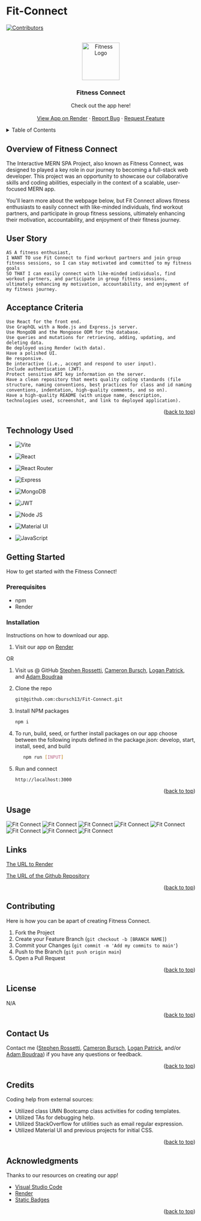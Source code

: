 # Fit-Connect

<a name="readme-top"></a>

[![Contributors][contributors-shield]][contributors-url]

<br />
<div align="center">
<a href="https://github.com/cbursch13/Fit-Connect">
<img src="./client/public/FullLogo_Transparent.png" alt="Fitness Logo" width="100" height="100">
</a>

<h3 align="r">Fitness Connect</h3>
<p align="center">
    Check out the app here!
<br />

<br />
<a href="https://fit-connect.onrender.com">View App on Render</a>
    ·
<a href="https://github.com/cbursch13/Fit-Connect/issues">Report Bug</a>
    ·
<a href="https://github.com/cbursch13/Fit-Connect/issues">Request Feature</a>
  </p>
</div>

<details>
<summary>Table of Contents</summary>
<ol>
<li><a href="#overview-of-Fitness-Connect">Overview of Fitness Connect</a></li>
<li><a href="#user-story">User Story</a></li>
<li><a href="#acceptance-criteria">Acceptance Criteria</a></li>
<li><a href="#getting-started">Getting Started</a><li>
<ul>
<li><a href="#prerequisites">Prerequisites</a></li>
<li><a href="#installation">Installation</a></li>
</ul>
</li>
<li><a href="#technology-used">Technology Used</a></li>
<li><a href="#usage">Usage</a></li>
<li><a href="#links">Links</a></li>
<li><a href="#contributing">Contributing</a></li>
<li><a href="#license">License</a></li>
<li><a href="#contact-us">Contact Us </a></li>
<li><a href="#credits">Credits</a></li>
<li><a href="#acknowledgments">Acknowledgments</a></li>
</ol>
</details>

## Overview of Fitness Connect

The Interactive MERN SPA Project, also known as Fitness Connect, was designed to played a key role in our journey to becoming a full-stack web developer. This project was an opportunity to showcase our collaborative skills and coding abilities, especially in the context of a scalable, user-focused MERN app.

You'll learn more about the webpage below, but Fit Connect allows fitness enthusiasts to easily connect with like-minded individuals, find workout partners, and participate in group fitness sessions, ultimately enhancing their motivation, accountability, and enjoyment of their fitness journey.

## User Story

```
AS A fitness enthusiast,
I WANT TO use Fit Connect to find workout partners and join group fitness sessions, so I can stay motivated and committed to my fitness goals
SO THAT I can easily connect with like-minded individuals, find workout partners, and participate in group fitness sessions, ultimately enhancing my motivation, accountability, and enjoyment of my fitness journey.
```

## Acceptance Criteria

```
Use React for the front end.
Use GraphQL with a Node.js and Express.js server.
Use MongoDB and the Mongoose ODM for the database.
Use queries and mutations for retrieving, adding, updating, and deleting data.
Be deployed using Render (with data).
Have a polished UI.
Be responsive.
Be interactive (i.e., accept and respond to user input).
Include authentication (JWT).
Protect sensitive API key information on the server.
Have a clean repository that meets quality coding standards (file structure, naming conventions, best practices for class and id naming conventions, indentation, high-quality comments, and so on).
Have a high-quality README (with unique name, description, technologies used, screenshot, and link to deployed application).
```

<p align="right">(<a href="#readme-top">back to top</a>)</p>

## Technology Used

- ![Vite](https://img.shields.io/badge/Vite-B73BFE?style=for-the-badge&logo=vite&logoColor=FFD62E)

- ![React](https://img.shields.io/badge/React-20232A?style=for-the-badge&logo=react&logoColor=61DAFB)

- ![React Router](https://img.shields.io/badge/React_Router-CA4245?style=for-the-badge&logo=react-router&logoColor=white)

- ![Express](https://img.shields.io/badge/Express%20js-000000?style=for-the-badge&logo=express&logoColor=white)

- ![MongoDB](https://img.shields.io/badge/MongoDB-4EA94B?style=for-the-badge&logo=mongodb&logoColor=white)

- ![JWT](https://img.shields.io/badge/JWT-000000?style=for-the-badge&logo=JSON%20web%20tokens&logoColor=white)

- ![Node JS](https://img.shields.io/badge/Node%20js-339933?style=for-the-badge&logo=nodedotjs&logoColor=white)

- ![Material UI](https://img.shields.io/badge/Material%20UI-007FFF?style=for-the-badge&logo=mui&logoColor=white)

- ![JavaScript](https://img.shields.io/badge/javascript-%23323330.svg?style=for-the-badge&logo=javascript&logoColor=%23F7DF1E)

## Getting Started

How to get started with the Fitness Connect!

### Prerequisites

- npm
- Render

### Installation

Instructions on how to download our app.

1. Visit our app on [Render](https://fit-connect.onrender.com)

OR

1. Visit us @ GitHub [Stephen Rossetti](https://github.com/stephenrossetti), [Cameron Bursch](https://github.com/cbursch13), [Logan Patrick](https://github.com/LogOfPat), and [Adam Boudraa](https://github.com/adamboudruh)
2. Clone the repo
   ```sh
   git@github.com:cbursch13/Fit-Connect.git
   ```
3. Install NPM packages

   ```sh
   npm i
   ```

4. To run, build, seed, or further install packages on our app choose between the following inputs defined in the package.json: develop, start, install, seed, and build

   ```sh
      npm run [INPUT]
   ```

5. Run and connect

   ```sh
   http://localhost:3000
   ```

<p align="right">(<a href="#readme-top">back to top</a>)</p>

## Usage

![Fit Connect](./client/public/images/signup.png)
![Fit Connect](./client/public/images/home.png)
![Fit Connect](./client/public/images/about.png)
![Fit Connect](./client/public/images/trainers.png)
![Fit Connect](./client/public/images/trainer.png)
![Fit Connect](./client/public/images/class.png)
![Fit Connect](./client/public/images/classes.png)
![Fit Connect](./client/public/images/cart.png)

## Links
[The URL to Render](https://fit-connect.onrender.com)

[The URL of the Github Repository](https://github.com/cbursch13/Fit-Connect)

<p align="right">(<a href="#readme-top">back to top</a>)</p>

## Contributing

Here is how you can be apart of creating Fitness Connect.

1. Fork the Project
2. Create your Feature Branch (`git checkout -b [BRANCH NAME]`)
3. Commit your Changes (`git commit -m 'Add my commits to main'`)
4. Push to the Branch (`git push origin main`)
5. Open a Pull Request

<p align="right">(<a href="#readme-top">back to top</a>)</p>

## License

N/A

<p align="right">(<a href="#readme-top">back to top</a>)</p>

## Contact Us

Contact me ([Stephen Rossetti](https://github.com/stephenrossetti), [Cameron Bursch](https://github.com/cbursch13), [Logan Patrick](https://github.com/LogOfPat), and/or [Adam Boudraa](https://github.com/adamboudruh)) if you have any questions or feedback.

<p align="right">(<a href="#readme-top">back to top</a>)</p>

## Credits

Coding help from external sources:

- Utilized class UMN Bootcamp class activities for coding templates.
- Utilized TAs for debugging help.
- Utilized StackOverflow for utilities such as email regular expression.
- Utilized Material UI and previous projects for initial CSS.

<p align="right">(<a href="#readme-top">back to top</a>)</p>

## Acknowledgments

Thanks to our resources on creating our app!

- [Visual Studio Code](https://code.visualstudio.com/)
- [Render](https://render.com/)
- [Static Badges](https://shields.io/badges)

<p align="right">(<a href="#readme-top">back to top</a>)</p>

[contributors-shield]:https://img.shields.io/badge/CONTRIBUTORS%20--4?style=for-the-badge&logo=gitlab&labelColor=WHITE
[contributors-url]: https://github.com/cbursch13/Fit-Connect/graphs/contributors

